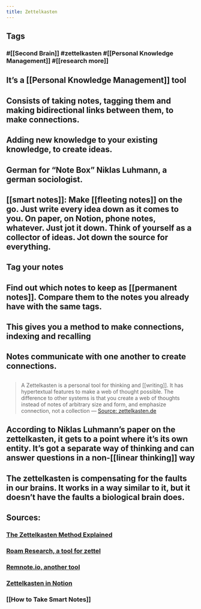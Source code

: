 ```yaml
---
title: Zettelkasten
---
```


## Tags
### #[[Second Brain]] #zettelkasten #[[Personal Knowledge Management]] #[[research more]]
## It’s a [[Personal Knowledge Management]] tool
## Consists of taking notes, tagging them and making bidirectional links between them, to make connections.
## Adding new knowledge to your existing knowledge, to create ideas.
## German for “Note Box” Niklas Luhmann, a german sociologist.
## [[smart notes]]: Make [[fleeting notes]] on the go. Just write every idea down as it comes to you. On paper, on Notion, phone notes, whatever. Just jot it down. Think of yourself as a collector of ideas. Jot down the source for everything.
## Tag your notes
## Find out which notes to keep as [[permanent notes]]. Compare them to the notes you already have with the same tags.
## This gives you a method to make connections, indexing and recalling
##
## Notes communicate with one another to create connections.
## 
> A Zettelkasten is a personal tool for thinking and [[writing]]. It has hypertextual features to make a web of thought possible. The difference to other systems is that you create a web of thoughts instead of notes of arbitrary size and form, and emphasize connection, not a collection
— [Source: zettelkasten.de](https://zettelkasten.de/introduction/)
## According to Niklas Luhmann’s paper on the zettelkasten, it gets to a point where it’s its own entity. It’s got a separate way of thinking and can answer questions in a non-[[linear thinking]] way
## The zettelkasten is compensating for the faults in our brains. It works in a way similar to it, but it doesn’t have the faults a biological brain does.
## Sources:
### [The Zettelkasten Method Explained](https://youtu.be/wFZHuWLA09M)
### [Roam Research, a tool for zettel](Roamresearch.com)
### [Remnote.io, another tool](Remnote.io)
### [Zettelkasten in Notion](https://youtu.be/e3YKQ7JTqwU)
### [[How to Take Smart Notes]]
